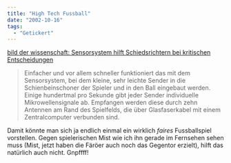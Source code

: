 ```yaml
---
title: "High Tech Fussball"
date: "2002-10-16"
tags:
  - "Getickert"
---
```


[bild der wissenschaft: Sensorsystem hilft Schiedsrichtern bei kritischen Entscheidungen](https://web.archive.org/web/20041115024652/http://www.wissenschaft.de/sixcms/detail.php?id=131906 "bild der wissenschaft online Newsticker")

> Einfacher und vor allem schneller funktioniert das mit dem Sensorsystem, bei dem kleine, sehr leichte Sender in die Schienbeinschoner der Spieler und in den Ball eingebaut werden. Einige hundertmal pro Sekunde gibt jeder Sender individuelle Mikrowellensignale ab. Empfangen werden diese durch zehn Antennen am Rand des Spielfelds, die über Glasfaserkabel mit einem Zentralcomputer verbunden sind.

Damit könnte man sich ja endlich einmal ein wirklich _faires_ Fussballspiel vorstellen. Gegen spielerischen Mist wie ich ihn gerade im Fernsehen sehen muss (Mist, jetzt haben die Färöer auch noch das Gegentor erzielt), hilft das natürlich auch nicht. Gnpffff!
